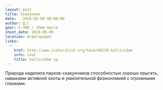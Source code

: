 ```yaml
---
layout: post
title: Скакунчик
date:   2016-05-09 00:00:00
author: Д.Г.
gear: E-300 / 35mm macro
shoot_date: 2016-05-08
location: Агрогородок
links:
  -
    href: http://www.inaturalist.org/taxa/48139-Salticidae
    info: inat
    title: Salticidae sp.
---
```


Природа наделила пауков-скакунчиков способностью хорошо прыгать, навыками активной охоты и умилительной физиономией с огромными глазками.
